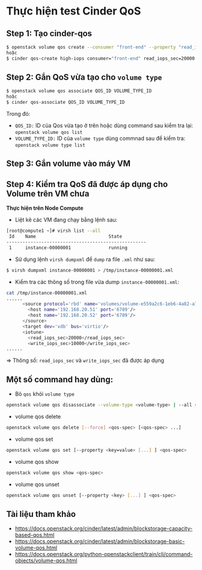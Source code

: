# Thực hiện test Cinder QoS 
## Step 1: Tạo cinder-qos
```sh
$ openstack volume qos create --consumer "front-end" --property "read_iops_sec=20000" --property "write_iops_sec=10000" high-iops
hoặc
$ cinder qos-create high-iops consumer="front-end" read_iops_sec=20000 write_iops_sec=10000
```
## Step 2: Gắn QoS vừa tạo cho `volume type`
```sh
$ openstack volume qos associate QOS_ID VOLUME_TYPE_ID
hoặc
$ cinder qos-associate QOS_ID VOLUME_TYPE_ID
```
Trong đó: 
- `QOS_ID:` ID của Qos vừa tạo ở trên hoặc dùng command sau kiểm tra lại: `openstack volume qos list`
- `VOLUME_TYPE_ID:` ID của `volume type` dùng commnad sau để kiểm tra: `openstack volume type list`

## Step 3: Gắn volume vào máy VM
## Step 4: Kiểm tra QoS đã được áp dụng cho Volume trên VM chưa
**Thực hiện trên Node Compute**
- Liệt kê các VM đang chạy bằng lệnh sau:
```sh
[root@compute1 ~]# virsh list --all
 Id    Name                           State
----------------------------------------------------
 1     instance-00000001              running
```
- Sử dụng lệnh `virsh dumpxml` để `dump` ra file `.xml` như sau:
```sh
$ virsh dumpxml instance-00000001 > /tmp/instance-00000001.xml
```
- Kiểm tra các thông số trong file vừa dump `instance-00000001.xml`:
```sh
cat /tmp/instance-00000001.xml
......
      <source protocol='rbd' name='volumes/volume-e559a2c6-1eb6-4a82-a745-fcf772bedbee'>
        <host name='192.168.20.51' port='6789'/>
        <host name='192.168.20.52' port='6789'/>
      </source>
      <target dev='vdb' bus='virtio'/>
      <iotune>
        <read_iops_sec>20000</read_iops_sec>
        <write_iops_sec>10000</write_iops_sec>
......
```
=> Thông số: `read_iops_sec` và `write_iops_sec` đã được áp dụng
## Một số command hay dùng:
- Bỏ `qos` khỏi `volume type`
```sh
openstack volume qos disassociate --volume-type <volume-type> | --all <qos-spec>
```
- volume qos delete
```sh
openstack volume qos delete [--force] <qos-spec> [<qos-spec> ...]
```
- volume qos set
```sh
openstack volume qos set [--property <key=value> [...] ] <qos-spec>
```
- volume qos show
```sh
openstack volume qos show <qos-spec>
```
- volume qos unset
```sh
openstack volume qos unset [--property <key> [...] ] <qos-spec>
```

## Tài liệu tham khảo
- https://docs.openstack.org/cinder/latest/admin/blockstorage-capacity-based-qos.html
- https://docs.openstack.org/cinder/latest/admin/blockstorage-basic-volume-qos.html
- https://docs.openstack.org/python-openstackclient/train/cli/command-objects/volume-qos.html
